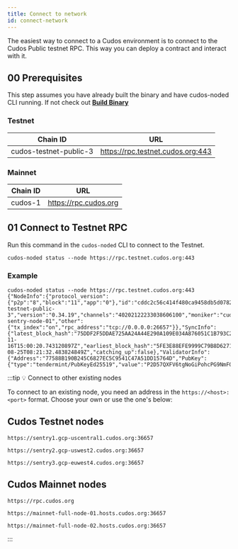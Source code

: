 ```yaml
---
title: Connect to network 
id: connect-network
---
```

 
The easiest way to connect to a Cudos environment is to connect to the Cudos Public testnet RPC. 
This way you can deploy a contract and interact with it. 

## 00 Prerequisites

This step assumes you have already built the binary and have cudos-noded CLI running.
If not check out [**Build Binary**](/docs/build/overview/build-binary-go)

### Testnet

| Chain ID               | URL                                            |
| ---                    | ---                                            |
| cudos-testnet-public-3 | https://rpc.testnet.cudos.org:443 |

### Mainnet

| Chain ID       | URL                   |
| ---            | ---                   |
|    cudos-1     | https://rpc.cudos.org |


## 01 Connect to Testnet RPC

Run this command in the `cudos-noded` CLI to connect to the Testnet.

```shell
cudos-noded status --node https://rpc.testnet.cudos.org:443
```

### Example 

```shell
cudos-noded status --node https://rpc.testnet.cudos.org:443
{"NodeInfo":{"protocol_version":{"p2p":"8","block":"11","app":"0"},"id":"cddc2c56c414f480ca9458db5d07820660953dc4","listen_addr":"35.232.27.92:26656","network":"cudos-testnet-public-3","version":"0.34.19","channels":"40202122233038606100","moniker":"cudos-sentry-node-01","other":{"tx_index":"on","rpc_address":"tcp://0.0.0.0:26657"}},"SyncInfo":{"latest_block_hash":"75DDF2F5DDAE725AA24A44E290A109E034A876051C1B793C2B23AE3F7DC4D6EB","latest_app_hash":"D292BB84351D3F7998B8C81E2F239B35EB973763B128A048DC921BB11E868174","latest_block_height":"6127539","latest_block_time":"2022-11-16T15:00:20.743120897Z","earliest_block_hash":"5FE3E88EFE9999C79B8D6271B56EE4349051FCEA290D5A512440B8BEB9662104","earliest_app_hash":"E3B0C44298FC1C149AFBF4C8996FB92427AE41E4649B934CA495991B7852B855","earliest_block_height":"3603400","earliest_block_time":"2021-08-25T08:21:32.483824849Z","catching_up":false},"ValidatorInfo":{"Address":"77588B190B245C6827EC5C9541C47A51DD15764D","PubKey":{"type":"tendermint/PubKeyEd25519","value":"P2D57QXFV6tgNoGiPohcPG9NmFOXmdoUmM+smA611/M="},"VotingPower":"0"}}
```

:::tip 💡 Connect to other existing nodes

To connect to an existing node, you need an address in the `https://<host>:<port>` format. Choose your own or use the one's below:

## Cudos Testnet nodes

```
https://sentry1.gcp-uscentral1.cudos.org:36657

https://sentry2.gcp-uswest2.cudos.org:36657

https://sentry3.gcp-euwest4.cudos.org:36657
```

## Cudos Mainnet nodes

```
https://rpc.cudos.org

https://mainnet-full-node-01.hosts.cudos.org:36657

https://mainnet-full-node-02.hosts.cudos.org:36657
```
:::

<!-- 



### 🐧 OPTION ONE

Create a single node in a local testnet of just one node. In this environment, you have one account and you are the only validator signing blocks for your private network.

#### 1. Initialise your private testnet

Replace `TESTNET-NAME` with a name of your choosing and assign a name to your node (`NODE-MONIKER`). 

```shell
cudos-noded init --chain-id=<TESTNET-NAME> <NODE-MONIKER>
```

#### 👉🏻 ***Example initialise private testnet*** 

In the example below, the private network is **private** and the node moniker is **penguin**.

```shell
cudos-noded init --chain-id=private penguin
{"app_message":{"admin":{},"auth":{"accounts":[],"params":{"max_memo_characters":"256","sig_verify_cost_ed25519":"590","sig_verify_cost_secp256k1":"1000","tx_sig_limit":"7","tx_size_cost_per_byte":"10"}},"authz":{"authorization":[]},"bank":{"balances":[],"denom_metadata":[],"params":{"default_send_enabled":true,"send_enabled":[]},"supply":[]},"capability":{"index":"1","owners":[]},"crisis":{"constant_fee":{"amount":"1000","denom":"stake"}},"cudoMint":{"minter":{"mint_remainder":"0.000000000000000000","norm_time_passed":"0.000000000000000000"},"params":{"increment_modifier":"17280"}},"distribution":{"delegator_starting_infos":[],"delegator_withdraw_infos":[],"fee_pool":{"community_pool":[]},"outstanding_rewards":[],"params":{"base_proposer_reward":"0.010000000000000000","bonus_proposer_reward":"0.040000000000000000","community_tax":"0.020000000000000000","withdraw_addr_enabled":true},"previous_proposer":"","validator_accumulated_commissions":[],"validator_current_rewards":[],"validator_historical_rewards":[],"validator_slash_events":[]},"evidence":{"evidence":[]},"feegrant":{"allowances":[]},"genutil":{"gen_txs":[]},"gov":{"deposit_params":{"max_deposit_period":"172800s","min_deposit":[{"amount":"10000000","denom":"stake"}]},"deposits":[],"proposals":[],"starting_proposal_id":"1","tally_params":{"quorum":"0.334000000000000000","threshold":"0.500000000000000000","veto_threshold":"0.334000000000000000"},"votes":[],"voting_params":{"voting_period":"172800s"}},"gravity":{"attestations":[],"batch_confirms":[],"batches":[],"delegate_keys":[],"erc20_to_denoms":[],"last_latest_valset_nonce":"0","last_observed_nonce":"0","last_outgoing_batch_id":"0","last_slashed_batched_block":"0","last_slashed_logic_call_block":"0","last_slashed_valset_nonce":"0","last_tx_pool_id":"0","last_un_bonding_block_height":"0","logic_call_confirms":[],"logic_calls":[],"params":{"average_block_time":"5000","average_ethereum_block_time":"15000","bridge_chain_id":"0","bridge_ethereum_address":"0x0000000000000000000000000000000000000000","contract_source_hash":"","gravity_id":"defaultgravityid","minimum_fee_transfer_to_eth":"1","minimum_transfer_to_eth":"5","signed_batches_window":"10000","signed_logic_calls_window":"10000","signed_valsets_window":"10000","slash_fraction_bad_eth_signature":"0.001000000000000000","slash_fraction_batch":"0.001000000000000000","slash_fraction_logic_call":"0.001000000000000000","slash_fraction_valset":"0.001000000000000000","target_batch_timeout":"43200000","unbond_slashing_valsets_window":"10000","valset_reward":{"amount":"0","denom":""}},"static_val_cosmos_addrs":[],"unbatched_transfers":[],"valset_confirms":[],"valsets":[]},"group":{"group_members":[],"group_policies":[],"group_policy_seq":"0","group_seq":"0","groups":[],"proposal_seq":"0","proposals":[],"votes":[]},"ibc":{"channel_genesis":{"ack_sequences":[],"acknowledgements":[],"channels":[],"commitments":[],"next_channel_sequence":"0","receipts":[],"recv_sequences":[],"send_sequences":[]},"client_genesis":{"clients":[],"clients_consensus":[],"clients_metadata":[],"create_localhost":false,"next_client_sequence":"0","params":{"allowed_clients":["06-solomachine","07-tendermint"]}},"connection_genesis":{"client_connection_paths":[],"connections":[],"next_connection_sequence":"0","params":{"max_expected_time_per_block":"30000000000"}}},"nft":{"collections":[]},"params":null,"slashing":{"missed_blocks":[],"params":{"downtime_jail_duration":"600s","min_signed_per_window":"0.500000000000000000","signed_blocks_window":"100","slash_fraction_double_sign":"0.050000000000000000","slash_fraction_downtime":"0.010000000000000000"},"signing_infos":[]},"staking":{"delegations":[],"exported":false,"last_total_power":"0","last_validator_powers":[],"params":{"bond_denom":"stake","historical_entries":10000,"max_entries":7,"max_validators":100,"unbonding_time":"1814400s"},"redelegations":[],"unbonding_delegations":[],"validators":[]},"transfer":{"denom_traces":[],"params":{"receive_enabled":true,"send_enabled":true},"port_id":"transfer"},"upgrade":{},"wasm":{"codes":[],"contracts":[],"gen_msgs":[],"params":{"code_upload_access":{"address":"","permission":"Everybody"},"instantiate_default_permission":"Everybody","max_wasm_code_size":"1228800"},"sequences":[]}},"chain_id":"private","gentxs_dir":"","moniker":"penguin","node_id":"1598559062143f0bfd270ac93b198d156d8cce3b"}
```

#### 2. Generate a Cudos-noded account 

Generate an account with the following command.

Replace ACCOUNT-NAME with your own name. 

```shell
cudos-noded keys add <ACCOUNT-NAME>
```

#### 👉🏻 ***Example create account***

In the example below, the new account-name is `glacier`

```shell
cudos-noded keys add glacier 
Enter keyring passphrase:
Re-enter keyring passphrase: 

- name: glacier
  type: local
  address: cudos1qxmynuw4889z5nhpk2lgphxmjlth6l5zzrddne
  pubkey: '{"@type":"/cosmos.crypto.secp256k1.PubKey","key":"A6/ttuYKVPeqAsg7LG2GHfw2YaTolRxQuZQNNsdCKkjx"}'
  mnemonic: ""


**Important** write this mnemonic phrase in a safe place.
It is the only way to recover your account if you ever forget your password.

rather divide attack excuse catalog obvious lock mechanic fabric replace major amateur laugh sunny future asset city trust amateur lady verify bar drive story
```

#### 3. You can then add this mnemonic to create a new account in a Keplr wallet if you wish. 

<!-- #### 3. Add account to the genesis

Run the following commands to add the new account and set an initial balance:

:::info gentx 

cudos-noded gentx [key_name] [amount] [eth-address] [orchestrator-address] [flags]
:::

```shell
cudos-noded add-genesis-account $(cudos-noded keys show <ACCOUNT-NAME> -a) 1000000000acudos
cudos-noded gentx <ACCOUNT-NAME> 1000000000acudos --chain-id=<TESTNET-NAME>
cudos-noded collect-gentxs
```

#### 👉🏻 ***Example add account to genesis*** 

```shell 
cudos-noded add-genesis-account $(cudos-noded keys show glacier -a) 1000000000acudos
Enter keyring passphrase:
cudos-noded gentx glacier 1000000000acudos cudos1qxmynuw4889z5nhpk2lgphxmjlth6l5zzrddne --chain-id=private 
cudos-noded collect-gentxs
```

 
## 4. Start your private Cudos network

```shell
cudos-noded start 
```

### 🐧 OPTION TWO - Connect to an existing node

1. Navigate to the `config.toml` file

```shell
cd cudos-data/config
nano config.toml
```

2. Scroll down and edit the RPC Server Configuration Options

In the example below, we are using Cudos Testnet.  

```shell

#######################################################
###       RPC Server Configuration Options          ###
#######################################################
[rpc]

# TCP or UNIX socket address for the RPC server to listen on
laddr = "https://sentry1.gcp-uscentral1.cudos.org:36657"
```
Save and exit 

3. Set gas prices in app.toml 

```shell
nano app.toml

###############################################################################
###                           Base Configuration                            ###
###############################################################################

# The minimum gas prices a validator is willing to accept for processing a
# transaction. A transaction's fees must meet the minimum of any denomination
# specified in this config (e.g. 0.25token1;0.0001token2).
minimum-gas-prices = ""
``` -->





